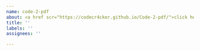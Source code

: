 ```yaml
---
name: code-2-pdf
about: <a href scr="https://codecr4cker.github.io/Code-2-pdf/">click here</a>
title: ''
labels: ''
assignees: ''

---
```




